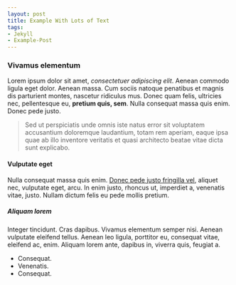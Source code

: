 ```yaml
---
layout: post
title: Example With Lots of Text
tags:
- Jekyll
- Example-Post
---
```


### Vivamus elementum 

Lorem ipsum dolor sit amet, *consectetuer adipiscing elit*. Aenean commodo ligula eget dolor. Aenean massa. Cum sociis natoque penatibus et magnis dis parturient montes, nascetur ridiculus mus. Donec quam felis, ultricies nec, pellentesque eu, **pretium quis, sem**. Nulla consequat massa quis enim. Donec pede justo.

> Sed ut perspiciatis unde omnis iste natus error sit voluptatem accusantium doloremque laudantium, totam rem aperiam, 
eaque ipsa quae ab illo inventore veritatis et quasi architecto beatae vitae dicta sunt explicabo.

#### Vulputate eget

Nulla consequat massa quis enim. [Donec pede justo fringilla vel](http://www.example.com), aliquet nec, vulputate eget, arcu. In enim justo, rhoncus ut, imperdiet a, venenatis vitae, justo. Nullam dictum felis eu pede mollis pretium.

##### Aliquam lorem

Integer tincidunt. Cras dapibus. Vivamus elementum semper nisi. Aenean vulputate eleifend tellus. Aenean leo ligula, porttitor eu, consequat vitae, eleifend ac, enim. Aliquam lorem ante, dapibus in, viverra quis, feugiat a.

-   Consequat.
-   Venenatis.
-   Consequat.

